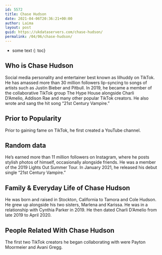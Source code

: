 ```yaml
---
id: 5572
title: Chase Hudson
date: 2021-04-06T20:36:21+00:00
author: Laima
layout: post
guid: https://ukdataservers.com/chase-hudson/
permalink: /04/06/chase-hudson/
---
```


* some text
{: toc}


## Who is Chase Hudson
                  
                  
                  
Social media personality and entertainer best known as lilhuddy on TikTok. He has amassed more than 30 million followers lip-syncing to songs of artists such as Justin Bieber and Pitbull. In 2019, he became a member of the collaborative TikTok group The Hype House alongside Charli D&#8217;Amelio, Addison Rae and many other popular TikTok creators. He also wrote and sang the hit song &#8220;21st Century Vampire.&#8221;
                  
              
            
              
            
                
                
                
## Prior to Popularity
                  
                  
                  
Prior to gaining fame on TikTok, he first created a YouTube channel.  
                  
              
            
              
            
                
                
                
## Random data
                  
                  
                  
He&#8217;s earned more than 11 million followers on Instagram, where he posts stylish photos of himself, occasionally alongside friends. He was a member of the 2019 Lights Out Summer Tour. In January 2021, he released his debut single &#8220;21st Century Vampire.&#8221;
                  
              
            
              
            
                
                
                
## Family & Everyday Life of Chase Hudson
                  
                  
                  
He was born and raised in Stockton, California to Tamora and Cole Hudson. He grew up alongside his two sisters, Marlena and Karissa. He was in a relationship with Cynthia Parker in 2019. He then dated Charli D&#8217;Amelio from late 2019 to April 2020. 
                  
              
            
              
            
                
                
                
## People Related With Chase Hudson
                  
                  
                  
The first two TikTok creators he began collaborating with were Payton Moormeier and Avani Gregg. 
                  
              
            
              
            
                
              
            
              
              
            
            
              
            
          
          
          